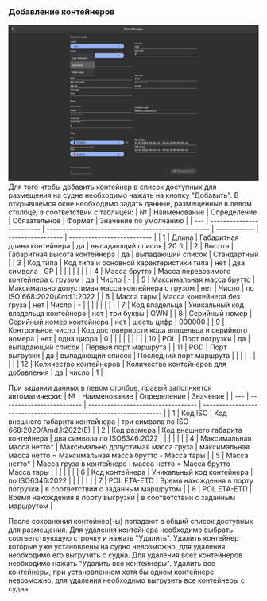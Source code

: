 ### Добавление контейнеров
![Общий вид вкладки "Добавление контейнеров"](/assets/image/program_sheets/ru/sheet05_loading/tab07_containers/container_added.png "Общий вид страницы 'Добавление контейнеров'")
Для того чтобы добавить контейнер в список доступных для размещения на судне необходимо нажать на кнопку "Добавить". В открывшемся окне необходимо задать данные, размещенные в левом столбце, в соответствии с таблицей:
| №   | Наименование              | Определение                                         | Обязательное | Формат            | Значение по умолчанию      |
| --- | ------------------------- | --------------------------------------------------- | ------------ | ----------------- | -------------------------- |
| 1   | Длина                     | Габаритная длина контейнера                         | да           | выпадающий список | 20 ft                      |
| 2   | Высота                    | Габаритная высота контейнера                        | да           | выпадающий список | Стандартный                |
| 3   | Код типа                  | Код типа и основной характеристики типа             | нет          | два символа       | GP                         |
|     |                           |                                                     |              |                   |                            |
| 4   | Масса брутто              | Масса перевозимого контейнера с грузом              | да           | Число             | -                          |
| 5   | Максимальная масса брутто | Максимально допустимая масса контейнера с грузом    | нет          | Число             | по ISO 668:2020/Amd.1:2022 |
| 6   | Масса тары                | Масса контейнера без груза                          | нет          | Число             | -                          |
|     |                           |                                                     |              |                   |                            |
| 7   | Код владельца             | Уникальный код владельца контейнера                 | нет          | три буквы         | OWN                        |
| 8   | Серийный номер            | Серийный номер контейнера                           | нет          | шесть цифр        | 000000                     |
| 9   | Контрольное число         | Код достоверности кода владельца и серийного номера | нет          | одна цифра        | 0                          |
|     |                           |                                                     |              |                   |                            |
| 10  | POL                       | Порт погрузки                                       | да           | выпадающий список | Первый порт маршрута       |
| 11  | POD                       | Порт выгрузки                                       | да           | выпадающий список | Последний порт маршрута    |
|     |                           |                                                     |              |                   |                            |
| 12  | Количество контейнеров    | Количество контейнеров для добавления               | да           | число             | 1                          |

При задании данных в левом столбце, правый заполняется автоматически:
| №   | Наименование              | Определение                        | Значение                                                          |
| --- | ------------------------- | ---------------------------------- | ----------------------------------------------------------------- |
| 1   | Код ISO                   | Код внешнего габарита контейнера   | три символа по ISO 668:2020/Amd.1:2022(E)                         |
| 2   | Код размера               | Код внешнего габарита контейнера   | два символа по ISO6346:2022                                       |
|     |                           |                                    |                                                                   |
| 4   | Максимальная масса нетто* | Максимально допустимая масса груза | максимальная масса нетто = Максимальная масса брутто - Масса тары |
| 5   | Масса нетто*              | Масса груза в контейнере           | масса нетто = Масса брутто - Масса тары                           |
|     |                           |                                    |                                                                   |
| 6   | Код контейнера            | Уникальный код контейнера          | по ISO6346:2022                                                   |
|     |                           |                                    |                                                                   |
| 7   | POL ETA-ETD               | Время нахождения в порту погрузки  | в соответствии с заданным маршрутом                               |
| 8   | POL ETA-ETD               | Время нахождения в порту выгрузки  | в соответствии с заданным маршрутом                               |

После сохранения контейнер(-ы) попадают в общий список доступных для размещения. Для удаления контейнера необходимо выбрать соответствующую строчку и нажать "Удалить". Удалить контейнер которые уже установлены на судно невозможно, для удаления необходимо его выгрузить с судна. 
Для удаления всех контейнеров необходимо нажать "Удалить все контейнеры". Удалить все контейнеры, при установленном хотя бы одном контейнере невозможно, для удаления необходимо выгрузить все контейнеры с судна.